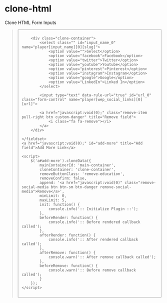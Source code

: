 # clone-html
Clone HTML Form Inputs

<blockquote>
    <script src="https://ajax.googleapis.com/ajax/libs/jquery/3.4.1/jquery.min.js"></script>
    <!--<script src="cloneData.js" type="text/javascript"></script>-->
    <script src="path/of/cloneData.js" type="text/javascript"></script>
    <fieldset id="main-container">

        <div class="clone-container">
            <select class="" id="input_name_0" name="player[input_name][0][slug]">
                <option value="">Select</option>
                <option value="facebook">Facebook</option>
                <option value="twitter">Twitter</option>
                <option value="youtube">Youtube</option>
                <option value="pinterest">Pinterest</option>
                <option value="instagram">Instagram</option>
                <option value="google">Google</option>
                <option value="LinkedIn">Linked In</option>
            </select>
            
            <input type="text" data-rule-url="true" id="url_0" class="form-control" name="player[wep_social_links][0][url]">

            <a href="javascript:void(0);" class="remove-item pull-right btn custom-danger" title="Remove field">
                <i class="fa fa-remove"></i>
            </a>
        </div>

    </fieldset>
    <a href="javascript:void(0);" id="add-more" title="Add field">Add More Link</a>

    <script>
        $('a#add-more').cloneData({
            mainContainerId: 'main-container',
            cloneContainer: 'clone-container',
            removeButtonClass: 'remove-education',
            removeConfirm: false,
            append: '<a href="javascript:void(0)" class="remove-social-media btn btn-sm btn-danger remove-social-media">Remove</a>',
            minLimit: 0,
            maxLimit: 5,
            init: function() {
                console.info(':: Initialize Plugin ::');
            },
            beforeRender: function() {
                console.info(':: Before rendered callback called');
            },
            afterRender: function() {
                console.info(':: After rendered callback called');
            },
            afterRemove: function() {
                console.warn(':: After remove callback called');
            },
            beforeRemove: function() {
                console.warn(':: Before remove callback called');
            }
        });
    </script>
</blockquote>
